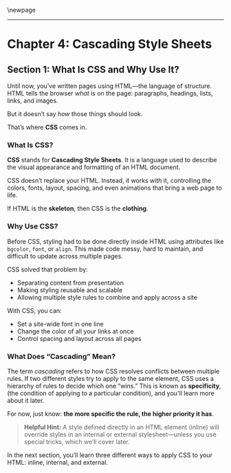 \newpage

---

# Chapter 4: Cascading Style Sheets

## Section 1: What Is CSS and Why Use It?

Until now, you’ve written pages using HTML—the language of structure. HTML
tells the browser _what_ is on the page: paragraphs, headings, lists, links,
and images.

But it doesn’t say _how_ those things should look.

That’s where **CSS** comes in.

### What Is CSS?

**CSS** stands for **Cascading Style Sheets**. It is a language used to
describe the visual appearance and formatting of an HTML document.

CSS doesn’t replace your HTML. Instead, it works _with_ it, controlling the
colors, fonts, layout, spacing, and even animations that bring a web page to
life.

If HTML is the **skeleton**, then CSS is the **clothing**.

### Why Use CSS?

Before CSS, styling had to be done directly inside HTML using attributes like
`bgcolor`, `font`, or `align`. This made code messy, hard to maintain, and
difficult to update across multiple pages.

CSS solved that problem by:

* Separating content from presentation
* Making styling reusable and scalable
* Allowing multiple style rules to combine and apply across a site

With CSS, you can:

* Set a site-wide font in one line
* Change the color of all your links at once
* Control spacing and layout across all pages

### What Does “Cascading” Mean?

The term *cascading* refers to how CSS resolves conflicts between multiple
rules. If two different styles try to apply to the same element, CSS uses a
hierarchy of rules to decide which one “wins.” This is known as
**specificity**, (the condition of applying to a particular condition), and
you'll learn more about it later.

For now, just know: **the more specific the rule, the higher priority it has**.

> **Helpful Hint:**
> A style defined directly in an HTML element (inline) will override styles in
> an internal or external stylesheet—unless you use special tricks, which we’ll
> cover later.

In the next section, you’ll learn three different ways to apply CSS to your
HTML: inline, internal, and external.

